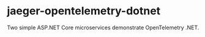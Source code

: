 # jaeger-opentelemetry-dotnet
Two simple ASP.NET Core microservices demonstrate OpenTelemetry .NET.
